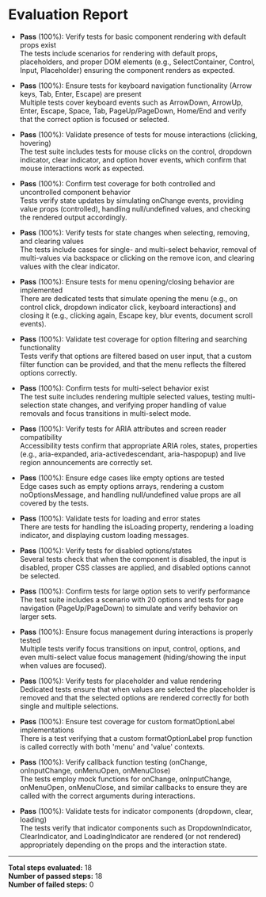 # Evaluation Report

- **Pass** (100%): Verify tests for basic component rendering with default props exist  
  The tests include scenarios for rendering with default props, placeholders, and proper DOM elements (e.g., SelectContainer, Control, Input, Placeholder) ensuring the component renders as expected.

- **Pass** (100%): Ensure tests for keyboard navigation functionality (Arrow keys, Tab, Enter, Escape) are present  
  Multiple tests cover keyboard events such as ArrowDown, ArrowUp, Enter, Escape, Space, Tab, PageUp/PageDown, Home/End and verify that the correct option is focused or selected.

- **Pass** (100%): Validate presence of tests for mouse interactions (clicking, hovering)  
  The test suite includes tests for mouse clicks on the control, dropdown indicator, clear indicator, and option hover events, which confirm that mouse interactions work as expected.

- **Pass** (100%): Confirm test coverage for both controlled and uncontrolled component behavior  
  Tests verify state updates by simulating onChange events, providing value props (controlled), handling null/undefined values, and checking the rendered output accordingly.

- **Pass** (100%): Verify tests for state changes when selecting, removing, and clearing values  
  The tests include cases for single- and multi-select behavior, removal of multi-values via backspace or clicking on the remove icon, and clearing values with the clear indicator.

- **Pass** (100%): Ensure tests for menu opening/closing behavior are implemented  
  There are dedicated tests that simulate opening the menu (e.g., on control click, dropdown indicator click, keyboard interactions) and closing it (e.g., clicking again, Escape key, blur events, document scroll events).

- **Pass** (100%): Validate test coverage for option filtering and searching functionality  
  Tests verify that options are filtered based on user input, that a custom filter function can be provided, and that the menu reflects the filtered options correctly.

- **Pass** (100%): Confirm tests for multi-select behavior exist  
  The test suite includes rendering multiple selected values, testing multi-selection state changes, and verifying proper handling of value removals and focus transitions in multi-select mode.

- **Pass** (100%): Verify tests for ARIA attributes and screen reader compatibility  
  Accessibility tests confirm that appropriate ARIA roles, states, properties (e.g., aria-expanded, aria-activedescendant, aria-haspopup) and live region announcements are correctly set.

- **Pass** (100%): Ensure edge cases like empty options are tested  
  Edge cases such as empty options arrays, rendering a custom noOptionsMessage, and handling null/undefined value props are all covered by the tests.

- **Pass** (100%): Validate tests for loading and error states  
  There are tests for handling the isLoading property, rendering a loading indicator, and displaying custom loading messages.

- **Pass** (100%): Verify tests for disabled options/states  
  Several tests check that when the component is disabled, the input is disabled, proper CSS classes are applied, and disabled options cannot be selected.

- **Pass** (100%): Confirm tests for large option sets to verify performance  
  The test suite includes a scenario with 20 options and tests for page navigation (PageUp/PageDown) to simulate and verify behavior on larger sets.

- **Pass** (100%): Ensure focus management during interactions is properly tested  
  Multiple tests verify focus transitions on input, control, options, and even multi-select value focus management (hiding/showing the input when values are focused).

- **Pass** (100%): Verify tests for placeholder and value rendering  
  Dedicated tests ensure that when values are selected the placeholder is removed and that the selected options are rendered correctly for both single and multiple selections.

- **Pass** (100%): Ensure test coverage for custom formatOptionLabel implementations  
  There is a test verifying that a custom formatOptionLabel prop function is called correctly with both 'menu' and 'value' contexts.

- **Pass** (100%): Verify callback function testing (onChange, onInputChange, onMenuOpen, onMenuClose)  
  The tests employ mock functions for onChange, onInputChange, onMenuOpen, onMenuClose, and similar callbacks to ensure they are called with the correct arguments during interactions.

- **Pass** (100%): Validate tests for indicator components (dropdown, clear, loading)  
  The tests verify that indicator components such as DropdownIndicator, ClearIndicator, and LoadingIndicator are rendered (or not rendered) appropriately depending on the props and the interaction state.

---

**Total steps evaluated:** 18  
**Number of passed steps:** 18  
**Number of failed steps:** 0